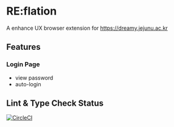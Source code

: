 # RE:flation

A enhance UX browser extension for https://dreamy.jejunu.ac.kr

## Features

### Login Page

- view password
- auto-login

## Lint & Type Check Status

[![CircleCI](https://circleci.com/gh/reflation/extension.svg?style=svg)](https://circleci.com/gh/reflation/extension)
